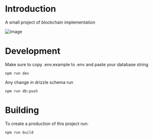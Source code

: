 # Introduction

A small project of blockchain implementation

![image](https://github.com/SeakMengs/CryptoChain/assets/54373229/5d269df1-d356-4e93-aba8-d666fa47299d)


# Development

Make sure to copy .env.example to .env and paste your database string
```
npm run dev
```

Any change in drizzle schema run 
```
npm run db:push
```

# Building

To create a production of this project run:
```
npm run build
```
